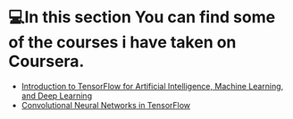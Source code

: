 # 💻In this section You can find some of the courses i have taken on Coursera.
- [Introduction to TensorFlow for Artificial Intelligence, Machine Learning, and Deep Learning](https://github.com/zano97/Projects/tree/main/Coursera/Introduction%20to%20TensorFlow%20for%20Artificial%20Intelligence%2C%20Machine%20Learning%2C%20and%20Deep%20Learning)
- [Convolutional Neural Networks in TensorFlow](https://github.com/zano97/Projects/tree/main/Coursera/Convolutional%20Neural%20Networks%20in%20TensorFlow)

